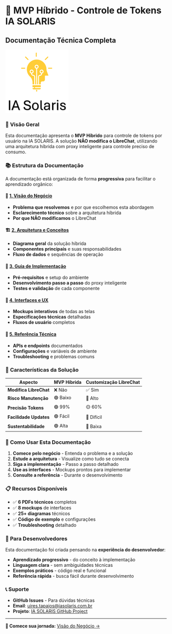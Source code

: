 # 📖 MVP Híbrido - Controle de Tokens IA SOLARIS
## Documentação Técnica Completa

![IA SOLARIS](docs/assets/diagramas/screenshot_20240919_110733.png)

### 🎯 **Visão Geral**

Esta documentação apresenta o **MVP Híbrido** para controle de tokens por usuário na IA SOLARIS. A solução **NÃO modifica o LibreChat**, utilizando uma arquitetura híbrida com proxy inteligente para controle preciso de consumo.

### 📚 **Estrutura da Documentação**

A documentação está organizada de forma **progressiva** para facilitar o aprendizado orgânico:

#### 🎯 [1. Visão do Negócio](docs/01-negocio/)
- **Problema que resolvemos** e por que escolhemos esta abordagem
- **Esclarecimento técnico** sobre a arquitetura híbrida
- **Por que NÃO modificamos** o LibreChat

#### 🏗️ [2. Arquitetura e Conceitos](docs/02-arquitetura/)
- **Diagrama geral** da solução híbrida
- **Componentes principais** e suas responsabilidades
- **Fluxo de dados** e sequências de operação

#### 🚀 [3. Guia de Implementação](docs/03-implementacao/)
- **Pré-requisitos** e setup do ambiente
- **Desenvolvimento passo a passo** do proxy inteligente
- **Testes e validação** de cada componente

#### 📱 [4. Interfaces e UX](docs/04-interfaces/)
- **Mockups interativos** de todas as telas
- **Especificações técnicas** detalhadas
- **Fluxos de usuário** completos

#### 🔧 [5. Referência Técnica](docs/05-referencia/)
- **APIs e endpoints** documentados
- **Configurações** e variáveis de ambiente
- **Troubleshooting** e problemas comuns

### 🎯 **Características da Solução**

| Aspecto | MVP Híbrida | Customização LibreChat |
|---------|-------------|-------------------------|
| **Modifica LibreChat** | ❌ Não | ✅ Sim |
| **Risco Manutenção** | 🟢 Baixo | 🔴 Alto |
| **Precisão Tokens** | 🟢 99% | 🟡 60% |
| **Facilidade Updates** | 🟢 Fácil | 🔴 Difícil |
| **Sustentabilidade** | 🟢 Alta | 🔴 Baixa |

### 🚀 **Como Usar Esta Documentação**

1. **Comece pelo negócio** - Entenda o problema e a solução
2. **Estude a arquitetura** - Visualize como tudo se conecta
3. **Siga a implementação** - Passo a passo detalhado
4. **Use as interfaces** - Mockups prontos para implementar
5. **Consulte a referência** - Durante o desenvolvimento

### 📋 **Recursos Disponíveis**

- ✅ **6 PDFs técnicos** completos
- ✅ **8 mockups** de interfaces
- ✅ **25+ diagramas** técnicos
- ✅ **Código de exemplo** e configurações
- ✅ **Troubleshooting** detalhado

### 🎯 **Para Desenvolvedores**

Esta documentação foi criada pensando na **experiência do desenvolvedor**:

- **Aprendizado progressivo** - do conceito à implementação
- **Linguagem clara** - sem ambiguidades técnicas
- **Exemplos práticos** - código real e funcional
- **Referência rápida** - busca fácil durante desenvolvimento

### 📞 **Suporte**

- **GitHub Issues** - Para dúvidas técnicas
- **Email**: uires.tapajos@iasolaris.com.br
- **Projeto**: [IA SOLARIS GitHub Project](https://github.com/orgs/Solaris-Empresa/projects/1/views/4)

---

**🚀 Comece sua jornada:** [Visão do Negócio →](docs/01-negocio/)

